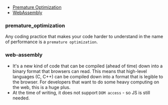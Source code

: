 * [Premature Optimization](#premature_optimization)
* [WebAssembly](#web-assembly)


### premature_optimization
Any coding practice that makes your code harder to understand in the name of performance is a `premature optimization`.


### web-assembly
* It's a new kind of code that can be compiled (ahead of time) down into a binary format that browsers can read. This means that high-level languages (C, C++) can be compiled down into a format that is legible to the browser. For developers that want to do some heavy computing on the web, this is a huge plus.
* At the time of writing, it does not support `DOM access` - so JS is still needed.
